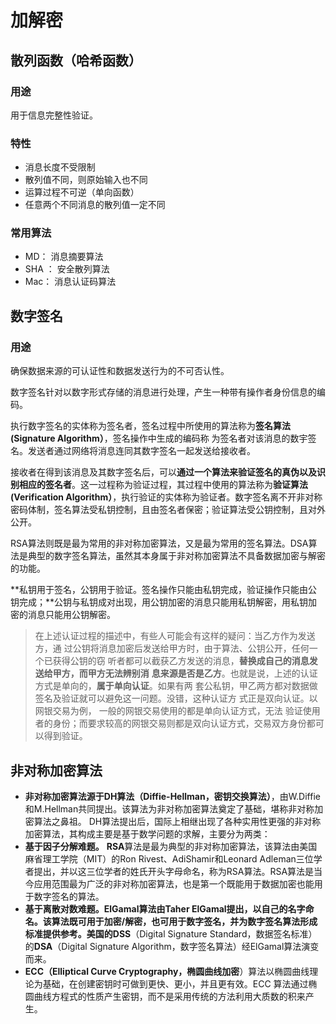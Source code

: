 # 加解密

## 散列函数（哈希函数）

### 用途

用于信息完整性验证。

### 特性

* 消息长度不受限制
* 散列值不同，则原始输入也不同
* 运算过程不可逆（单向函数）
* 任意两个不同消息的散列值一定不同

### 常用算法

* MD： 消息摘要算法
* SHA ： 安全散列算法
* Mac： 消息认证码算法

## 数字签名

### 用途

确保数据来源的可认证性和数据发送行为的不可否认性。

数字签名针对以数字形式存储的消息进行处理，产生一种带有操作者身份信息的编码。

执行数字签名的实体称为签名者，签名过程中所使用的算法称为**签名算法 (Signature Algorithm）**，签名操作中生成的编码称
为签名者对该消息的数宇签名。发送者通过网络将消息连同其数字签名一起发送给接收者。

接收者在得到该消息及其数字签名后，可以**通过一个算法来验证签名的真伪以及识别相应的签名者**。这一过程称为验证过程，其过程中使用的算法称为**验证算法(Verification Algorithm）**，执行验证的实体称为验证者。数字签名离不开非对称密码体制，签名算法受私钥控制，且由签名者保密；验证算法受公钥控制，且对外公开。

RSA算法则既是最为常用的非对称加密算法，又是最为常用的签名算法。DSA算法是典型的数字签名算法，虽然其本身属于非对称加密算法不具备数据加密与解密的功能。

**私钥用于签名，公钥用于验证。签名操作只能由私钥完成，验证操作只能由公钥完成；**公钥与私钥成对出现，用公钥加密的消息只能用私钥解密，用私钥加密的消息只能用公钥解密。

> 在上述认证过程的描述中，有些人可能会有这样的疑问：当乙方作为发送方，通
> 过公钥将消息加密后发送给甲方时，由于算法、公钥公开，任何一个已获得公钥的窃
> 听者都可以截获乙方发送的消息，**替换成自己的消息发送给甲方，而甲方无法辨别消**
> **息来源是否是乙方**。也就是说，上述的认证方式是单向的，**属于单向认证**。如果有两
> 套公私钥，甲乙两方都对数据做签名及验证就可以避免这一问题。没错，这种认证方
> 式正是双向认证。以网银交易为例，
> 一般的网银交易使用的都是单向认证方式，无法
> 验证使用者的身份；而要求较高的网银交易则都是双向认证方式，交易双方身份都可
> 以得到验证。

## 非对称加密算法

* **非对称加密算法源于DH算法（Diffie-Hellman，密钥交换算法）**，由W.Diffie和M.Hellman共同提出。该算法为非对称加密算法奠定了基础，堪称非对称加密算法之鼻祖。 DH算法提出后，国际上相继出现了各种实用性更强的非对称加密算法，其构成主要是基于数学问题的求解，主要分为两类：
*  **基于因子分解难题。** **RSA**算法是最为典型的非对称加密算法，该算法由美国麻省理工学院（MIT）的Ron Rivest、AdiShamir和Leonard Adleman三位学者提出，并以这三位学者的姓氏开头字母命名，称为RSA算法。RSA算法是当今应用范围最为广泛的非对称加密算法，也是第一个既能用于数据加密也能用于数字签名的算法。 
* **基于离散对数难题。**ElGamal算法由Taher ElGamal提出，以自己的名字命名。该算法既可用于加密/解密，也可用于数字签名，并为数字签名算法形成标准提供参考。美国的**DSS**（Digital Signature Standard，数据签名标准）的**DSA**（Digital Signature Algorithm，数字签名算法）经ElGamal算法演变而来。
* **ECC（Elliptical Curve Cryptography，椭圆曲线加密**）算法以椭圆曲线理论为基础，在创建密钥时可做到更快、更小，并且更有效。ECC 算法通过椭圆曲线方程式的性质产生密钥，而不是采用传统的方法利用大质数的积来产生。

